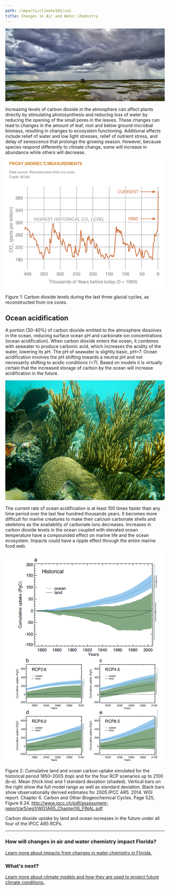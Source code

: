 ```yaml
---
path: /impacts/climate101/co2
title: Changes in Air and Water Chemistry
---
```


<content-header icon="air_co2_change" title="Climate 101: Changes in Air and Water Chemistry"></content-header>

<!-- https://www.flickr.com/photos/bigcypressnps/31417516465/ -->

![Big Cypress National Preserve](31417516465_cad6059d56_k.jpg 'Big Cypress National Preserve.  Photo: NPS.')

Increasing levels of carbon dioxide in the atmosphere can affect plants directly by stimulating photosynthesis and reducing loss of water by reducing the opening of the small pores in the leaves. These changes can lead to changes in the amount of leaf, root and below ground microbial biomass, resulting in changes to ecosystem functioning. Additional effects include relief of water and low light stresses, relief of nutrient stress, and delay of senescence that prolongs the growing season. However, because species respond differently to climate change, some will increase in abundance while others will decrease.

![CO2 Levels chart](co2-chart1.png)

<figcaption class="left">Figure 1: Carbon dioxide levels during the last three glacial cycles, as reconstructed from ice cores.</figcaption>

## Ocean acidification

A portion (30-40%) of carbon dioxide emitted to the atmosphere dissolves in the ocean, reducing surface ocean pH and carbonate ion concentrations (ocean acidification). When carbon dioxide enters the ocean, it combines with seawater to produce carbonic acid, which increases the acidity of the water, lowering its pH. The pH of seawater is slightly basic, pH>7. Ocean acidification involves the pH shifting towards a neutral pH and not necessarily shifting to acidic conditions (<7). Based on models it is virtually certain that the increased storage of carbon by the ocean will increase acidification in the future.

<!-- https://www.flickr.com/photos/bigcypressnps/31752098275/ -->

![Coral Reef at Dry Tortugas National Park](31752098275_fb4d2f7cde_k.jpg 'Coral Reef at Dry Tortugas National Park.  Photo: NPS.')

The current rate of ocean acidification is at least 100 times faster than any time period over the last few hundred thousands years. It becomes more difficult for marine creatures to make their calcium carbonate shells and skeletons as the availability of carbonate ions decreases. Increases in carbon dioxide levels in the ocean coupled with elevated ocean temperature have a compounded effect on marine life and the ocean ecosystem. Impacts could have a ripple effect through the entire marine food web.

![CO2 Levels Chart 2](co2-chart2.png)

<figcaption class="left">
Figure 2: Cumulative land and ocean carbon uptake simulated for the historical period 1850–2005 (top) and for the four RCP scenarios up to 2100 (b–e). Mean (thick line) and 1 standard deviation (shaded). Vertical bars on the right show the full model range as well as standard deviation. Black bars show observationally derived estimates for 2005.IPCC AR5. 2014. WGI report. Chapter 6. Carbon and Other Biogeochemical Cycles. Page 525, Figure 6.24.
<a href="http://www.ipcc.ch/pdf/assessment-report/ar5/wg1/WG1AR5_Chapter06_FINAL.pdf" target="_blank" rel="noopener noreferrer">http://www.ipcc.ch/pdf/assessment-report/ar5/wg1/WG1AR5_Chapter06_FINAL.pdf</a>
</figcaption>

Carbon dioxide uptake by land and ocean increases in the future under all four of the IPCC AR5 RCPs.

<hr class="divider" />

### How will changes in air and water chemistry impact Florida?

[Learn more about impacts from changes in water chemistry in Florida.](/impacts/florida/co2)

### What's next?

[Learn more about climate models and how they are used to project future climate conditions.](/impacts/climate101/models)
